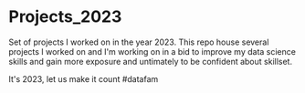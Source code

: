 # Projects_2023
Set of projects I worked on in the year 2023.
This repo house several projects I worked on and I'm working on in a bid to improve my data science skills and gain more exposure
and untimately to be confident about skillset.

It's 2023, let us make it count #datafam
